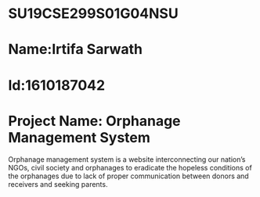 # SU19CSE299S01G04NSU
# Name:Irtifa Sarwath
# Id:1610187042
# Project Name: Orphanage Management System 
Orphanage management system is a website interconnecting our nation’s NGOs, civil society and orphanages to eradicate the hopeless conditions of the orphanages due to lack of proper communication between donors and receivers and seeking parents.
